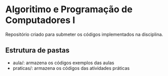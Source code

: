 # Algoritimo e Programação de Computadores I

Repositório criado para submeter os códigos implementados na disciplina.

## Estrutura de pastas

* aula/: armazena os códigos exemplos das aulas
* praticas/: armazena os códigos das atividades práticas
